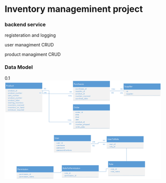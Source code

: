 # Inventory manageminent project

### backend service
registeration and logging

user managiment
CRUD


product managiment
CRUD

### Data Model
 0.1
![IMAGE](DataModel_0_1.png)
